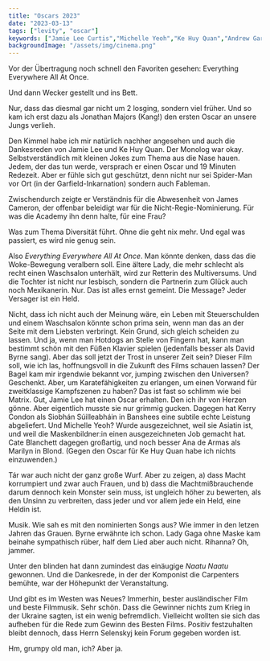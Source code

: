 ```yaml
---
title: "Oscars 2023"
date: "2023-03-13"
tags: ["levity", "oscar"]
keywords: ["Jamie Lee Curtis","Michelle Yeoh","Ke Huy Quan","Andrew Garfield","James Cameron","Ana de Armas","Cate Blanchett","Rihanna","Lady Gaga","David Byrne"]
backgroundImage: "/assets/img/cinema.png"
---
```

Vor der Übertragung noch schnell den Favoriten gesehen: Everything Everywhere All At Once. 

Und dann Wecker gestellt und ins Bett. 

Nur, dass das diesmal gar nicht um 2 losging, sondern viel früher. Und so kam ich erst dazu als Jonathan Majors (Kang!) den ersten Oscar an unsere Jungs verlieh.

Den Kimmel habe ich mir natürlich nachher angesehen und auch die Dankesreden von Jamie Lee und Ke Huy Quan. Der Monolog war okay. Selbstverständlich mit kleinen Jokes zum Thema aus die Nase hauen. Jedem, der das tun werde, versprach er einen Oscar und  19 Minuten Redezeit. Aber er fühle sich gut geschützt, denn nicht nur sei Spider-Man vor Ort (in der Garfield-Inkarnation) sondern auch Fableman.

Zwischendurch zeigte er Verständnis für die Abwesenheit von James Cameron, der offenbar beleidigt war für die Nicht-Regie-Nominierung. Für was die Academy ihn denn halte, für eine Frau?

Was zum Thema Diversität führt. Ohne die geht nix mehr. Und egal was passiert, es wird nie genug sein.

Also *Everything Everywhere All At Once*. Man könnte denken, dass das die Woke-Bewegung veralbern soll. Eine ältere Lady, die mehr schlecht als recht einen Waschsalon unterhält, wird zur Retterin des Multiversums. Und die Tochter ist nicht nur lesbisch, sondern die Partnerin zum Glück auch noch Mexikanerin. Nur. Das ist alles ernst gemeint. Die Message? Jeder Versager ist ein Held.

Nicht, dass ich nicht auch der Meinung wäre, ein Leben mit Steuerschulden und einem Waschsalon könnte schon prima sein, wenn man das an der Seite mit dem Liebsten verbringt. Kein Grund, sich gleich scheiden zu lassen. Und ja, wenn man Hotdogs an Stelle von Fingern hat, kann man bestimmt schön mit den Füßen Klavier spielen (jedenfalls besser als David Byrne sang). Aber das soll jetzt der Trost in unserer Zeit sein? Dieser Film soll, wie ich las, hoffnungsvoll in die Zukunft des Films schauen lassen? Der Bagel kam mir irgendwie bekannt vor, jumping zwischen den Universen? Geschenkt. Aber, um Karatefähigkeiten zu erlangen, um einen Vorwand für zweitklassige Kampfszenen zu haben? Das ist fast so schlimm wie bei Matrix. Gut, Jamie Lee hat einen Oscar erhalten. Den ich ihr von Herzen gönne. Aber eigentlich musste sie nur grimmig gucken. Dagegen hat Kerry Condon als Siobhán Súilleabháin in Banshees eine subtile echte Leistung abgeliefert. Und Michelle Yeoh? Wurde ausgezeichnet, weil sie Asiatin ist, und weil die Maskenbildner:in einen ausgezeichneten Job gemacht hat. Cate Blanchett dagegen großartig, und noch besser
Ana de Armas als Marilyn in Blond. (Gegen den Oscar für Ke Huy Quan habe ich nichts einzuwenden.)

Tár war auch nicht der ganz große Wurf. Aber zu zeigen, a) dass Macht korrumpiert und zwar auch Frauen, und b) dass die Machtmißbrauchende darum dennoch kein Monster sein muss, ist ungleich höher zu bewerten, als den Unsinn zu verbreiten, dass jeder und vor allem jede ein Held, eine Heldin ist.

Musik. Wie sah es mit den nominierten Songs aus? Wie immer in den letzen Jahren das Grauen. Byrne erwähnte ich schon. Lady Gaga ohne Maske kam beinahe sympathisch rüber, half dem Lied aber auch nicht. Rihanna? Oh, jammer.

Unter den blinden hat dann zumindest das einäugige *Naatu Naatu* gewonnen. Und die Dankesrede, in der der Komponist die Carpenters bemühte, war der Höhepunkt der Veranstaltung.

Und gibt es im Westen was Neues? Immerhin, bester ausländischer Film und beste Filmmusik. Sehr schön. Dass die Gewinner nichts zum Krieg in der Ukraine sagten, ist ein wenig befremdlich. Vielleicht wollten sie sich das aufheben für die Rede zum Gewinn des Besten Films. Positiv festzuhalten bleibt dennoch, dass Herrn Selenskyj kein Forum gegeben worden ist.

Hm, grumpy old man, ich? Aber ja.




